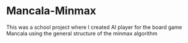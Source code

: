 # Mancala-Minmax
This was a school project where I created AI player for the board game Mancala using the general structure
of the minmax algorithm

